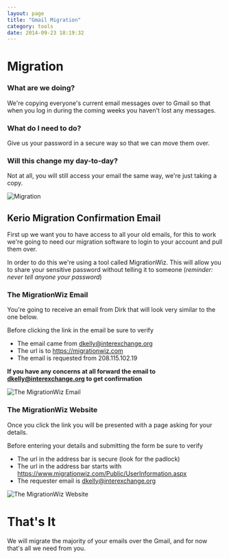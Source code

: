 ```yaml
---
layout: page
title: "Gmail Migration"
category: tools
date: 2014-09-23 18:19:32
---
```


# Migration

### What are we doing?

We're copying everyone's current email messages over to Gmail so that when
you log in during the coming weeks you haven't lost any messages.

### What do I need to do?

Give us your password in a secure way so that we can move them over.

### Will this change my day-to-day?

Not at all, you will still access your email the same way, we're just taking a copy.

![Migration](https://cloud.githubusercontent.com/assets/81055/4381165/17ba3bfc-4372-11e4-98dd-1ad99565f6c2.png)

## Kerio Migration Confirmation Email

First up we want you to have access to all your old emails, for this to work we're
going to need our migration software to login to your account and pull them over.

In order to do this we're using a tool called MigrationWiz. This will allow you to
share your sensitive password without telling it to someone (_reminder: never tell
anyone your password_)

### The MigrationWiz Email

You're going to receive an email from Dirk that will look very similar to the one below.

Before clicking the link in the email be sure to verify

* The email came from dkelly@interexchange.org
* The url is to https://migrationwiz.com
* The email is requested from 208.115.102.19

**If you have any concerns at all forward the email to dkelly@interexchange.org to get confirmation**

![The MigrationWiz Email](https://cloud.githubusercontent.com/assets/81055/4381286/91984864-4373-11e4-837c-fb1e75f0c28a.png)

### The MigrationWiz Website

Once you click the link you will be presented with a page asking for your details.

Before entering your details and submitting the form be sure to verify

* The url in the address bar is secure (look for the padlock)
* The url in the address bar starts with https://www.migrationwiz.com/Public/UserInformation.aspx
* The requester email is dkelly@interexchange.org

![The MigrationWiz Website](https://cloud.githubusercontent.com/assets/81055/4381318/23fabe94-4374-11e4-81a2-c363142c3671.png)

# That's It

We will migrate the majority of your emails over the Gmail, and for now that's all we need from you.
